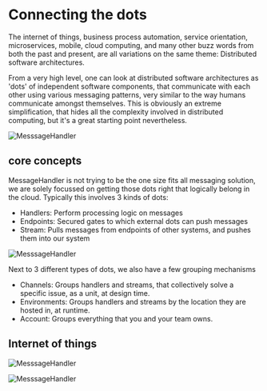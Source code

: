 # Connecting the dots

The internet of things, business process automation, service orientation, microservices, mobile, cloud computing, and many other buzz words from both the past and present, are all variations on the same theme: Distributed software architectures.

From a very high level, one can look at distributed software architectures as 'dots' of independent software components, that communicate with each other using various messaging patterns, very similar to the way humans communicate amongst themselves. This is obviously an extreme simplification, that hides all the complexity involved in distributed computing, but it's a great starting point nevertheless.

![MesssageHandler](/documentation/images/architecture.png)

## core concepts

MessageHandler is not trying to be the one size fits all messaging solution, we are solely focussed on getting those dots right that logically belong in the cloud. Typically this involves 3 kinds of dots:
* Handlers: Perform processing logic on messages
* Endpoints: Secured gates to which external dots can push messages
* Stream: Pulls messages from endpoints of other systems, and pushes them into our system

![MesssageHandler](/documentation/images/architecture-concepts.png)

Next to 3 different types of dots, we also have a few grouping mechanisms
* Channels: Groups handlers and streams, that collectively solve a specific issue, as a unit, at design time.
* Environments: Groups handlers and streams by the location they are hosted in, at runtime.
* Account: Groups everything that you and your team owns.

<!--
Ideally, these dots are on the one hand as independent of each other as possible: They can be built using different technologies, leverage different internal designs, hosted in different places, be managed individually, etc. But on the other hand they also share enough context so that it stays possible for these components to talk to each other, this includes explicit agreements on protocols, data formats, as well as implicit assumptions like delivery guarantees, data consistency levels, understanding of time, and more. Finding the right balance between these concerns makes distributed software development very challenging
-->

## Internet of things

![MesssageHandler](/documentation/images/architecture-iot.png)

![MesssageHandler](/documentation/images/architecture-business.png)